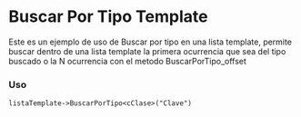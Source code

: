 # Buscar Por Tipo Template

Este es un ejemplo de uso de Buscar por tipo en una lista template, permite buscar dentro de una lista template la primera ocurrencia que sea del tipo buscado o la N ocurrencia con el metodo BuscarPorTipo_offset

### Uso

`listaTemplate->BuscarPorTipo<cClase>("Clave")`
